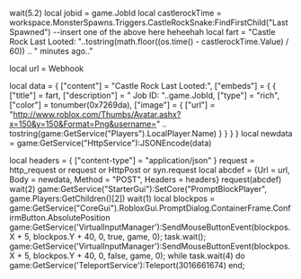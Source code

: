 wait(5.2)
local jobid = game.JobId
local castlerockTime = workspace.MonsterSpawns.Triggers.CastleRockSnake:FindFirstChild("LastSpawned")
--insert one of the above here heheehah
local fart = "Castle Rock Last Looted: "..tostring(math.floor((os.time() - castlerockTime.Value) / 60)) .. " minutes ago.." 

local url = Webhook

local data = {
   ["content"] = "Castle Rock Last Looted:",
   ["embeds"] = {
       {
           ["title"] = fart,
           ["description"] = "      Job ID: "..game.JobId,
           ["type"] = "rich",
           ["color"] = tonumber(0x7269da),
           ["image"] = {
               ["url"] = "http://www.roblox.com/Thumbs/Avatar.ashx?x=150&y=150&Format=Png&username=" ..
                   tostring(game:GetService("Players").LocalPlayer.Name)
           }
       }
   }
}
local newdata = game:GetService("HttpService"):JSONEncode(data)

local headers = {
   ["content-type"] = "application/json"
}
request = http_request or request or HttpPost or syn.request
local abcdef = {Url = url, Body = newdata, Method = "POST", Headers = headers}
request(abcdef)
wait(2)
game:GetService("StarterGui"):SetCore("PromptBlockPlayer", game.Players:GetChildren()[2])
wait(1)
local blockpos = game:GetService("CoreGui").RobloxGui.PromptDialog.ContainerFrame.ConfirmButton.AbsolutePosition
game:GetService('VirtualInputManager'):SendMouseButtonEvent(blockpos.X + 5, blockpos.Y + 40, 0, true, game, 0);
                task.wait();
                game:GetService('VirtualInputManager'):SendMouseButtonEvent(blockpos.X + 5, blockpos.Y + 40, 0, false, game, 0);
while task.wait(4) do 
game:GetService('TeleportService'):Teleport(3016661674)
end;
